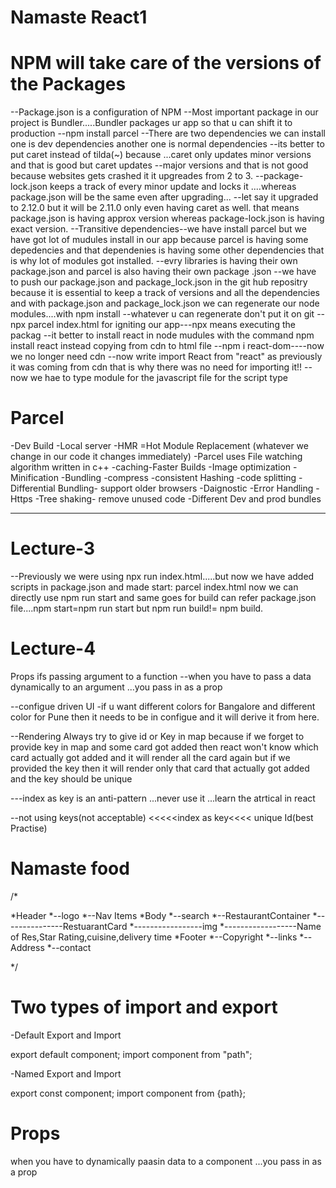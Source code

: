 # Namaste React1

# NPM will take care of the versions of the Packages
--Package.json is a configuration of NPM
--Most important package in our project is Bundler.....Bundler packages ur app so that u can shift it to production
--npm install parcel
--There are two dependencies we can install one is dev dependencies another one is normal dependencies
--its better to put caret instead of tilda(~) because ...caret only updates minor versions and that is good but caret updates
--major versions and that is not good because websites gets crashed it it upgreades from 2 to 3.
--package-lock.json keeps a track of every minor update and locks it ....whereas package.json will be the same even after upgrading...
--let say it upgraded to 2.12.0 but it will be 2.11.0 only even having caret as well. that means package.json is having approx version whereas package-lock.json is having exact version.
--Transitive dependencies--we have install parcel but we have got lot of mudules install in our app because parcel is having some depedencies and that dependenies is having some other dependencies that is why lot of modules got installed.
--evry libraries is having their own package.json and parcel is also having their own package .json
--we have to push our package.json and package_lock.json in the git hub repositry because it is essential to keep a track of versions and all the dependencies and with package.json and package_lock.json we can regenerate our node modules....with npm install
--whatever u can regenerate don't put it on git
--npx parcel index.html for igniting our app---npx means executing the packag
--it better to install react in node mudules with the command npm install react instead copying from cdn to html file
--npm i react-dom----now we no longer need cdn
--now write import React from "react" as previously it was coming from cdn that is why there was no need for importing it!!
--now we hae to type module for the javascript file for the script type


# Parcel
-Dev Build
-Local server
-HMR =Hot Module Replacement (whatever we change in our code it changes immediately)
-Parcel uses File watching algorithm written in c++ 
-caching-Faster Builds
-Image optimization
-Minification
-Bundling
-compress
-consistent Hashing
-code splitting
-Differential Bundling- support older browsers
-Daignostic
-Error Handling
-Https
-Tree shaking- remove unused code
-Different Dev and prod bundles

-----------------------------------------------------------------------------
# Lecture-3
--Previously we were using npx run index.html.....but now we have added scripts in package.json and made start: parcel index.html
now we can directly use npm run start and same goes for build can refer package.json file....npm start=npm run start but npm run build!= npm build.

# Lecture-4

Props ifs passing argument to a function
--when you have to pass a data dynamically to an argument ...you pass in as a prop

--configue driven UI
-if u want different colors for Bangalore and different color for Pune then it needs to be in configue and it will derive it from
here.

--Rendering
Always try to give id or Key in map because if we forget to provide key in map and some card got added then react won't know which card actually got added and it will render all the card again but if we provided the key then it will render only that card that actually got added and the key should be unique

---index as key is an anti-pattern ...never use it ...learn the atrtical in react

--not using keys(not acceptable) <<<<<index as key<<<<  unique Id(best Practise)

# Namaste food 


/*

*Header
*--logo
*--Nav Items
*Body
*--search
*--RestaurantContainer
*---------------RestuarantCard
*-----------------img
*------------------Name of Res,Star Rating,cuisine,delivery time
*Footer
*--Copyright
*--links
*--Address
*--contact

*/

# Two types of import and export

-Default Export and Import

export default component;
import component from "path";

-Named Export and Import

export const component;
import component from {path};

# Props

when you have to dynamically paasin data to a component ...you pass in as a prop


